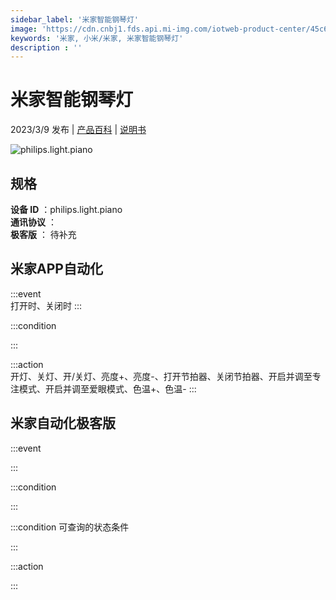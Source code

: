 ```yaml
---
sidebar_label: '米家智能钢琴灯'
image: 'https://cdn.cnbj1.fds.api.mi-img.com/iotweb-product-center/45c69c4effebfabdb1b96850ae386309_1662605415620.png?GalaxyAccessKeyId=AKVGLQWBOVIRQ3XLEW&Expires=9223372036854775807&Signature=eU7StXVw8aiscB2VZjyMO/zSRko='
keywords: '米家, 小米/米家, 米家智能钢琴灯'
description : ''
---
```

# 米家智能钢琴灯

2023/3/9 发布 | [产品百科](https://home.mi.com/webapp/content/baike/product/index.html?model=philips.light.piano/) | [说明书](https://home.mi.com/views/introduction.html?model=philips.light.piano&region=cn)

![philips.light.piano](https://cdn.cnbj1.fds.api.mi-img.com/iotweb-product-center/45c69c4effebfabdb1b96850ae386309_1662605415620.png?GalaxyAccessKeyId=AKVGLQWBOVIRQ3XLEW&Expires=9223372036854775807&Signature=eU7StXVw8aiscB2VZjyMO/zSRko=)

## 规格  
> 
**设备 ID** ：philips.light.piano  
**通讯协议** ：  
**极客版**  ： 待补充 


## 米家APP自动化  

:::event  
打开时、关闭时
:::

:::condition  

:::

:::action   
开灯、关灯、开/关灯、亮度+、亮度-、打开节拍器、关闭节拍器、开启并调至专注模式、开启并调至爱眼模式、色温+、色温-
:::

## 米家自动化极客版  

:::event  

:::

:::condition  

:::

:::condition 可查询的状态条件  

:::

:::action  

:::

        
